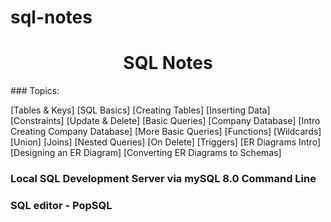# sql-notes
<h1 align="center">SQL Notes</h1> 

<div>
### Topics:

[Tables & Keys] 
[SQL Basics] 
[Creating Tables] 
[Inserting Data] 
[Constraints] 
[Update & Delete] 
[Basic Queries] 
[Company Database]
[Intro Creating Company Database] 
[More Basic Queries] 
[Functions] 
[Wildcards] 
[Union] 
[Joins] 
[Nested Queries] 
[On Delete] 
[Triggers] 
[ER Diagrams Intro] 
[Designing an ER Diagram] 
[Converting ER Diagrams to Schemas]
</div>

<h3>Local SQL Development Server via mySQL 8.0 Command Line</h3> 
<h3>SQL editor - PopSQL</h3>